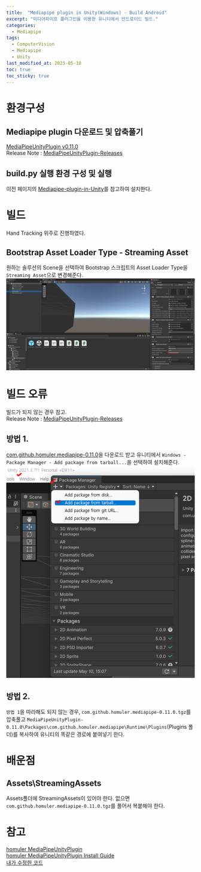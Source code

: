 ```yaml
---
title:  "Mediapipe plugin in Unity(Windows) - Build Android"
excerpt: "미디어파이프 플러그인을 이용한 유니티에서 안드로이드 빌드."
categories:
  - Mediapipe
tags:
  - ComputerVision
  - Mediapipe
  - Unity
last_modified_at: 2023-05-10
toc: true
toc_sticky: true
---
```


# 환경구성
## Mediapipe plugin 다운로드 및 압축풀기
[MediaPipeUnityPlugin v0.11.0](https://github.com/homuler/MediaPipeUnityPlugin/releases/download/v0.11.0/MediaPipeUnityPlugin-all.zip)   
Release Note : [MediaPipeUnityPlugin-Releases](https://github.com/homuler/MediaPipeUnityPlugin/releases)   

## build.py 실행 환경 구성 및 실행
이전 페이지의 [Mediapipe-plugin-in-Unity](https://limetimeline.github.io/mediapipe/Mediapipe-plugin-in-Unity/)를 참고하여 설치한다.   

# 빌드
Hand Tracking 위주로 진행하였다.   

## Bootstrap Asset Loader Type - Streaming Asset
원하는 솔루션의 Scene을 선택하여 Bootstrap 스크립트의 Asset Loader Type을 `Streaming Asset`으로 변경해준다.   
![Untitled](/assets/images/mediapipe/2023-05-10-Mediapipe-plugin-in-Unity-windows-for-mobile/1.png)

# 빌드 오류
빌드가 되지 않는 경우 참고.   
Release Note : [MediaPipeUnityPlugin-Releases](https://github.com/homuler/MediaPipeUnityPlugin/releases)   

## 방법 1.
[com.github.homuler.mediapipe-0.11.0](https://github.com/homuler/MediaPipeUnityPlugin/releases/download/v0.11.0/com.github.homuler.mediapipe-0.11.0.tgz)을 다운로드 받고 유니티에서 `Windows - Package Manager - Add package from tarball...`을 선택하여 설치해준다.   
![Untitled](/assets/images/mediapipe/2023-05-10-Mediapipe-plugin-in-Unity-windows-for-mobile/2.png)   

## 방법 2.
`방법 1`을 따라해도 되지 않는 경우, `com.github.homuler.mediapipe-0.11.0.tgz`를 압축풀고 `MediaPipeUnityPlugin-0.11.0\Packages\com.github.homuler.mediapipe\Runtime\Plugins`(Plugins 폴더)를 복사하여 유니티의 똑같은 경로에 붙여넣기 한다.

# 배운점

## Assets\StreamingAssets
Assets폴더에 StreamingAssets이 있어야 한다. 없으면 `com.github.homuler.mediapipe-0.11.0.tgz`를 풀어서 복붙해야 한다.   

# 참고
[homuler MediaPipeUnityPlugin](https://github.com/homuler/MediaPipeUnityPlugin)   
[homuler MediaPipeUnityPlugin Install Guide](https://github.com/homuler/MediaPipeUnityPlugin/wiki/Installation-Guide)   
[내가 수정한 코드](https://github.com/limetimeline/NewMediaPipeUnityPlugin)
